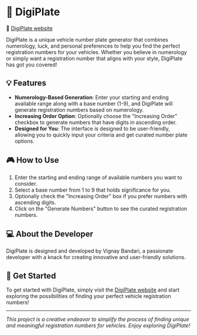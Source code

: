 # 🔢 DigiPlate
🔗 [DigiPlate website](https://vignayy.github.io/digiplate/)

DigiPlate is a unique vehicle number plate generator that combines numerology, luck, and personal preferences to help you find the perfect registration numbers for your vehicles. Whether you believe in numerology or simply want a registration number that aligns with your style, DigiPlate has got you covered!

## 💡 Features

- **Numerology-Based Generation**: Enter your starting and ending available range along with a base number (1-9), and DigiPlate will generate registration numbers based on numerology.
- **Increasing Order Option**: Optionally choose the "Increasing Order" checkbox to generate numbers that have digits in ascending order.
- **Designed for You**: The interface is designed to be user-friendly, allowing you to quickly input your criteria and get curated number plate options.

## 🎮 How to Use

1. Enter the starting and ending range of available numbers you want to consider.
2. Select a base number from 1 to 9 that holds significance for you.
3. Optionally check the "Increasing Order" box if you prefer numbers with ascending digits.
4. Click on the "Generate Numbers" button to see the curated registration numbers.

## 💻 About the Developer

DigiPlate is designed and developed by Vignay Bandari, a passionate developer with a knack for creating innovative and user-friendly solutions.

## 🏁 Get Started

To get started with DigiPlate, simply visit the [DigiPlate website](https://vignayy.github.io/digiplate/) and start exploring the possibilities of finding your perfect vehicle registration numbers!

---

*This project is a creative endeavor to simplify the process of finding unique and meaningful registration numbers for vehicles. Enjoy exploring DigiPlate!*
